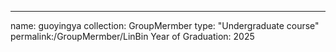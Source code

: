 ---
name: guoyingya
collection: GroupMermber
type: "Undergraduate course"
permalink:/GroupMermber/LinBin
Year of Graduation: 2025
